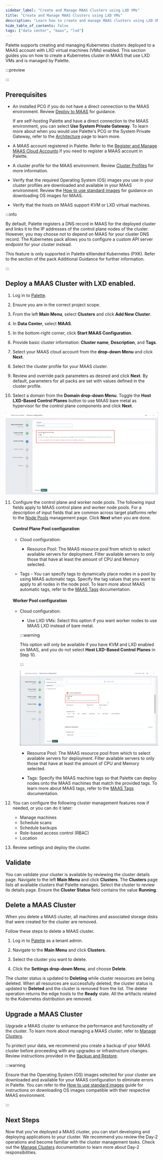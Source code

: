 ```yaml
---
sidebar_label: "Create and Manage MAAS Clusters using LXD VMs"
title: "Create and Manage MAAS Clusters using LXD VMs"
description: "Learn how to create and manage MAAS clusters using LXD VMs in Palette."
hide_table_of_contents: false
tags: ["data center", "maas", "lxd"]
---
```


Palette supports creating and managing Kubernetes clusters deployed to a MAAS account with LXD virtual machines (VMs)
enabled. This section guides you on how to create a Kubernetes cluster in MAAS that use LXD VMs and is managed by
Palette.

:::preview

:::

## Prerequisites

- An installed PCG if you do not have a direct connection to the MAAS environment. Review
  [Deploy to MAAS](../../pcg/deploy-pcg/maas.md) for guidance.

  If are self-hosting Palette and have a direct connection to the MAAS environment, you can select **Use System Private
  Gateway**. To learn more about when you would use Palette's PCG or the System Private Gateway, refer to the
  [Architecture](architecture.md) page to learn more.

- A MAAS account registered in Palette. Refer to the
  [Register and Manage MAAS Cloud Accounts](register-manage-maas-cloud-accounts.md) if you need to register a MAAS
  account in Palette.

- A cluster profile for the MAAS environment. Review
  [Cluster Profiles](../../../profiles/cluster-profiles/cluster-profiles.md) for more information.

- Verify that the required Operating System (OS) images you use in your cluster profiles are downloaded and available in
  your MAAS environment. Review the [How to use standard images](https://canonical.com/maas/docs/about-images) for
  guidance on downloading OS images for MAAS.

- Verify that the hosts on MAAS support KVM or LXD virtual machines.

:::info

By default, Palette registers a DNS record in MAAS for the deployed cluster and links it to the IP addresses of the
control plane nodes of the cluster. However, you may choose not to depend on MAAS for your cluster DNS record. The
Kubernetes pack allows you to configure a custom API server endpoint for your cluster instead.

<!-- prettier-ignore-start -->

This feature is only supported in Palette eXtended Kubernetes (PXK). Refer to the <VersionedLink text="Custom API Server Endpoint for MAAS Clusters" url="integrations/packs/?pack=kubernetes" /> section of the pack Additional Guidance for further information.

<!-- prettier-ignore-end -->

:::

## Deploy a MAAS Cluster with LXD enabled.

1.  Log in to [Palette](https://console.spectrocloud.com).

2.  Ensure you are in the correct project scope.

3.  From the left **Main Menu**, select **Clusters** and click **Add New Cluster**.

4.  In **Data Center**, select **MAAS**.

5.  In the bottom-right corner, click **Start MAAS Configuration**.

6.  Provide basic cluster information: **Cluster name**, **Description**, and **Tags**.

7.  Select your MAAS cloud account from the **drop-down Menu** and click **Next**.

8.  Select the cluster profile for your MAAS cluster.

9.  Review and override pack parameters as desired and click **Next**. By default, parameters for all packs are set with
    values defined in the cluster profile.

10. Select a domain from the **Domain drop-down Menu**. Toggle the **Host LXD-Based Control Planes** button to use MAAS
    bare metal as hypervisor for the control plane components and click **Next**.

![Screenshot of demo - image to be replaced later](../../../../../static/assets/docs/images/clusters_data-center_maas_profile-lxd-4-7-b.webp)

11. Configure the control plane and worker node pools. The following input fields apply to MAAS control plane and worker
    node pools. For a description of input fields that are common across target platforms refer to the
    [Node Pools](../../cluster-management/node-pool.md) management page. Click **Next** when you are done.

    #### Control Plane Pool configuration

    - Cloud configuration:

      - Resource Pool: The MAAS resource pool from which to select available servers for deployment. Filter available
        servers to only those that have at least the amount of CPU and Memory selected.

    - Tags - You can specify tags to dynamically place nodes in a pool by using MAAS automatic tags. Specify the tag
      values that you want to apply to all nodes in the node pool. To learn more about MAAS automatic tags, refer to the
      [MAAS Tags](https://maas.cloud.cbh.kth.se/MAAS/docs/cli/how-to-tag-machines.html#heading--how-to-create-automatic-tags)
      documentation.

    #### Worker Pool configuration

    - Cloud configuration:

      - Use LXD VMs: Select this option if you want worker nodes to use MAAS LXD instead of bare metal.

      :::warning

      This option will only be available if you have KVM and LXD enabled on MAAS, and you do not select **Host LXD-Based
      Control Planes** in Step 10.

      :::

      ![Screenshot from demo - to be replaced](../../../../../static/assets/docs/images/clusters_data-center_mass_profile-lxd-worker-4-7-b.webp)

      - Resource Pool: The MAAS resource pool from which to select available servers for deployment. Filter available
        servers to only those that have at least the amount of CPU and Memory selected.

      - Tags: Specify the MAAS machine tags so that Palette can deploy nodes onto the MAAS machines that match the
        provided tags. To learn more about MAAS tags, refer to the
        [MAAS Tags](https://canonical.com/maas/docs/about-machine-groups#p-22953-tags) documentation.

12. You can configure the following cluster management features now if needed, or you can do it later:

    - Manage machines
    - Schedule scans
    - Schedule backups
    - Role-based access control (RBAC)
    - Location

13. Review settings and deploy the cluster.

## Validate

You can validate your cluster is available by reviewing the cluster details page. Navigate to the left **Main Menu** and
click **Clusters**. The **Clusters** page lists all available clusters that Palette manages. Select the cluster to
review its details page. Ensure the **Cluster Status** field contains the value **Running**.

## Delete a MAAS Cluster

When you delete a MAAS cluster, all machines and associated storage disks that were created for the cluster are removed.

Follow these steps to delete a MAAS cluster.

1. Log in to [Palette](https://console.spectrocloud.com) as a tenant admin.

2. Navigate to the **Main Menu** and click **Clusters**.

3. Select the cluster you want to delete.

4. Click the **Settings drop-down Menu**, and choose **Delete**.

The cluster status is updated to **Deleting** while cluster resources are being deleted. When all resources are
successfully deleted, the cluster status is updated to **Deleted** and the cluster is removed from the list. The delete
operation returns the edge hosts to the **Ready** state. All the artifacts related to the Kubernetes distribution are
removed.

## Upgrade a MAAS Cluster

Upgrade a MAAS cluster to enhance the performance and functionality of the cluster. To learn more about managing a MAAS
cluster, refer to [Manage Clusters](../../cluster-management/cluster-updates.md).

To protect your data, we recommend you create a backup of your MAAS cluster before proceeding with any upgrades or
infrastructure changes. Review instructions provided in the
[Backup and Restore](../../cluster-management/backup-restore/backup-restore.md).

:::warning

Ensure that the Operating System (OS) images selected for your cluster are downloaded and available for your MAAS
configuration to eliminate errors in Palette. You can refer to the
[How to use standard images](https://canonical.com/maas/docs/about-images) guide for instructions on downloading OS
images compatible with their respective MAAS environment.

:::

## Next Steps

Now that you’ve deployed a MAAS cluster, you can start developing and deploying applications to your cluster. We
recommend you review the Day-2 operations and become familiar with the cluster management tasks. Check out the
[Manage Clusters](../../cluster-management/cluster-management.md) documentation to learn more about Day-2
responsibilities.
